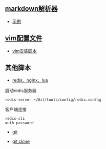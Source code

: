 

## [markdown解析器](https://github.com/wenruo95/tools/blob/master/js/marked.js)

* [示例](https://github.com/wenruo95/tools/blob/master/js/test.html)


## [vim配置文件](https://github.com/wenruo95/tools/blob/master/config/.vimrc)

* [vim安装脚本](https://github.com/wenruo95/tools/blob/master/shell/installvim.sh)

## 其他脚本

* [redis、nginx、lua](https://github.com/wenruo95/tools/blob/master/shell/installredis-nginx.sh)
	
启动redis服务器

	redis-server ~/Git/tools/config/redis.config

客户端连接

	redis-cli
	auth password



* [git](https://github.com/wenruo95/tools/blob/master/shell/installgit.sh)

* [git clone](https://github.com/wenruo95/tools/blob/master/shell/gitclone.sh)

